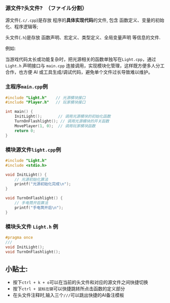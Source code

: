 ### 源文件?头文件?　（ファイル分割）

源文件(`.c/.cpp`)是存放 程序的**具体实现代码**的文件, 包含 函数定义、变量的初始化、程序逻辑等;

头文件(`.h`)是存放 函数声明、宏定义、类型定义、全局变量声明 等信息的文件.

例如:

当游戏代码太长或功能复杂时，把光源相关的函数单独写在`Light.cpp`，通过 `Light.h` 声明接口与 `main.cpp` 连接调用，实现模块化管理，这样既方便多人分工合作，也方便 AI 或工具生成/调试代码，避免单个文件过长导致难以维护。

### 主程序`main.cpp`例
```c
#include "Light.h"    // 光源模块接口
#include "Player.h"   // 玩家模块接口

int main() {
    InitLight();       // 调用光源模块的初始化函数
    TurnOnFlashlight(); // 调用光源模块的开关函数
    MovePlayer(1, 0);  // 调用玩家模块函数
    return 0;
}

```
### 模块源文件`light.cpp`例
```c
#include "Light.h"
#include <stdio.h>

void InitLight() {
    // 光源初始化算法
    printf("光源初始化完成\n");
}

void TurnOnFlashlight() {
    // 手电筒开启算法
    printf("手电筒开启\n");
}
```
### 模块头文件 `Light.h` 例
```c
#pragma once
///
void InitLight();
void TurnOnFlashlight();
```
## 小贴士:

- 按下`ctrl + k + o`可以在当前的头文件和对应的源文件之间快捷切换
- 按下`ctrl + 鼠标左键`可以快捷跳转所点击函数的定义部分
- 在头文件注释时,输入三个`///`可以跳出快捷的AI备注模板